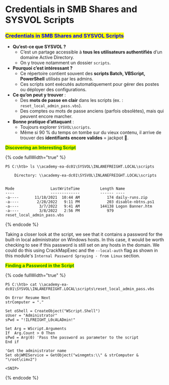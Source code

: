 # Credentials in SMB Shares and SYSVOL Scripts

### <mark style="color:blue;">Credentials in SMB Shares and SYSVOL Scripts</mark>

* **Qu’est-ce que SYSVOL ?**
  * C’est un partage accessible à **tous les utilisateurs authentifiés** d’un domaine Active Directory.
  * On y trouve notamment un dossier `scripts`.
* **Pourquoi c’est intéressant ?**
  * Ce répertoire contient souvent des **scripts Batch, VBScript, PowerShell** utilisés par les admins.
  * Ces scripts sont exécutés automatiquement pour gérer des postes ou déployer des configurations.
* **Ce qu’on peut y trouver** :
  * Des **mots de passe en clair** dans les scripts (ex. : `reset_local_admin_pass.vbs`).
  * Des comptes ou mots de passe anciens (parfois obsolètes), mais qui peuvent encore marcher.
* **Bonne pratique d’attaquant** :
  * Toujours explorer `SYSVOL\scripts`.
  * Même si 90 % du temps on tombe sur du vieux contenu, il arrive de trouver des **identifiants encore valides** = jackpot 💎.

<mark style="color:green;">**Discovering an Interesting Script**</mark>

{% code fullWidth="true" %}
```powershell-session
PS C:\htb> ls \\academy-ea-dc01\SYSVOL\INLANEFREIGHT.LOCAL\scripts

    Directory: \\academy-ea-dc01\SYSVOL\INLANEFREIGHT.LOCAL\scripts


Mode                LastWriteTime         Length Name                                                                 
----                -------------         ------ ----                                                                 
-a----       11/18/2021  10:44 AM            174 daily-runs.zip                                                       
-a----        2/28/2022   9:11 PM            203 disable-nbtns.ps1                                                    
-a----         3/7/2022   9:41 AM         144138 Logon Banner.htm                                                     
-a----         3/8/2022   2:56 PM            979 reset_local_admin_pass.vbs  
```
{% endcode %}

Taking a closer look at the script, we see that it contains a password for the built-in local administrator on Windows hosts. In this case, it would be worth checking to see if this password is still set on any hosts in the domain. We could do this using CrackMapExec and the `--local-auth` flag as shown in this module's `Internal Password Spraying - from Linux` section.

<mark style="color:green;">**Finding a Password in the Script**</mark>

{% code fullWidth="true" %}
```powershell-session
PS C:\htb> cat \\academy-ea-dc01\SYSVOL\INLANEFREIGHT.LOCAL\scripts\reset_local_admin_pass.vbs

On Error Resume Next
strComputer = "."
 
Set oShell = CreateObject("WScript.Shell") 
sUser = "Administrator"
sPwd = "!ILFREIGHT_L0cALADmin!"
 
Set Arg = WScript.Arguments
If  Arg.Count > 0 Then
sPwd = Arg(0) 'Pass the password as parameter to the script
End if
 
'Get the administrator name
Set objWMIService = GetObject("winmgmts:\\" & strComputer & "\root\cimv2")

<SNIP>
```
{% endcode %}
